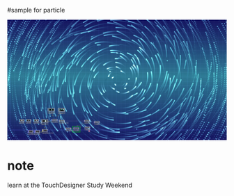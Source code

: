 #sample for particle

![サンプルイメージ](https://github.com/tsukasaJapan9/touchdesigner/blob/master/images/particle.jpg)

# note
learn at the TouchDesigner Study Weekend
